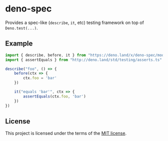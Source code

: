 # deno-spec

Provides a spec-like (`describe`, `it`, etc) testing framework on top of `Deno.test(...)`.

## Example

```js
import { describe, before, it } from "https://deno.land/x/deno-spec/mod.ts"
import { assertEquals } from "http://deno.land/std/testing/asserts.ts"

describe("foo", () => {
    before(ctx => {
        ctx.foo = 'bar'
    })

    it("equals 'bar'", ctx => {
        assertEquals(ctx.foo, 'bar')
    })
})
```

## License

This project is licensed under the terms of the [MIT license](LICENSE.txt).
